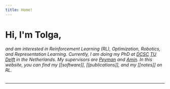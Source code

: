 ```yaml
---
title: Home!
---
```


# Hi, I'm Tolga,

###### and am interested in Reinforcement Learning (RL), Optimization, Robotics, and Representation Learning. Currently, I am doing my PhD at [DCSC]() [TU Delft]() in the Netherlands. My supervisors are [Peyman]() and [Amin](). In this website, you can find my [[software]], [[publications]], and my [[notes]] on RL.


- - -
